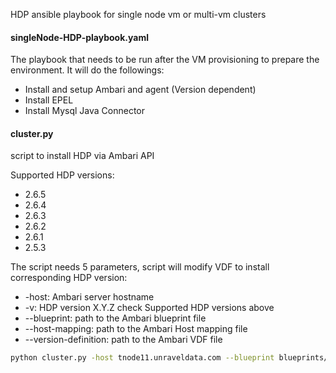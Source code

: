 HDP ansible playbook for single node vm or multi-vm clusters
#### singleNode-HDP-playbook.yaml
The playbook that needs to be run after the VM provisioning to prepare the environment.
It will do the followings:
- Install and setup Ambari and agent (Version dependent)
- Install EPEL
- Install Mysql Java Connector

#### cluster.py
script to install HDP via Ambari API

Supported HDP versions:
- 2.6.5
- 2.6.4
- 2.6.3
- 2.6.2
- 2.6.1
- 2.5.3

The script needs 5 parameters, script will modify VDF to install corresponding HDP version:
- -host: Ambari server hostname
- -v: HDP version X.Y.Z check Supported HDP versions above
- --blueprint: path to the Ambari blueprint file
- --host-mapping: path to the Ambari Host mapping file
- --version-definition: path to the Ambari VDF file


```bash
python cluster.py -host tnode11.unraveldata.com --blueprint blueprints/singleNode-blueprint.json --host-mapping blueprints/singleNode-cluster.json -v 2.6.5.0 --version-definition blueprints/version_definition.json
```
